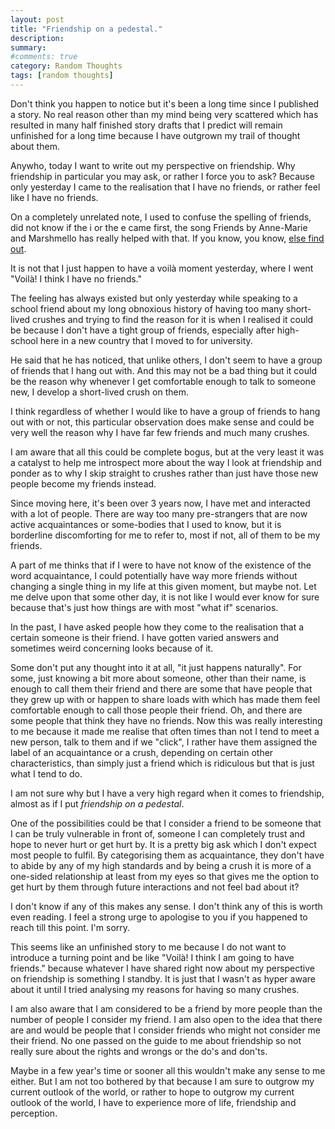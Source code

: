 ```yaml
---
layout: post
title: "Friendship on a pedestal."
description:
summary:
#comments: true
category: Random Thoughts
tags: [random thoughts]
---
```


Don't think you happen to notice but it's been a long time since I published a story.
No real reason other than my mind being very scattered which has resulted in many half finished story drafts that I predict will remain unfinished for a long time because I have outgrown my trail of thought about them.

Anywho, today I want to write out my perspective on friendship.
Why friendship in particular you may ask, or rather I force you to ask?
Because only yesterday I came to the realisation that I have no friends, or rather feel like I have no friends.

On a completely unrelated note, I used to confuse the spelling of friends, did not know if the i or the e came first, the song Friends by Anne-Marie and Marshmello has really helped with that. If you know, you know, [else find out](https://www.youtube.com/watch?v=CY8E6N5Nzec).

It is not that I just happen to have a voilà moment yesterday, where I went "Voilà! I think I have no friends."

The feeling has always existed but only yesterday while speaking to a school friend about my long obnoxious history of having too many short-lived crushes and trying to find the reason for it is when I realised it could be because I don't have a tight group of friends, especially after high-school here in a new country that I moved to for university.

He said that he has noticed, that unlike others, I don't seem to have a group of friends that I hang out with. And this may not be a bad thing but it could be the reason why whenever I get comfortable enough to talk to someone new, I develop a short-lived crush on them.

I think regardless of whether I would like to have a group of friends to hang out with or not, this particular observation does make sense and could be very well the reason why I have far few friends and much many crushes.

I am aware that all this could be complete bogus, but at the very least it was a catalyst to help me introspect more about the way I look at friendship and ponder as to why I skip straight to crushes rather than just have those new people become my friends instead.

Since moving here, it's been over 3 years now, I have met and interacted with a lot of people. There are way too many pre-strangers that are now active acquaintances or some-bodies that I used to know, but it is borderline discomforting for me to refer to, most if not, all of them to be my friends.

A part of me thinks that if I were to have not know of the existence of the word acquaintance, I could potentially have way more friends without changing a single thing in my life at this given moment, but maybe not. Let me delve upon that some other day, it is not like I would ever know for sure because that's just how things are with most "what if" scenarios.

In the past, I have asked people how they come to the realisation that a certain someone is their friend. I have gotten varied answers and sometimes weird concerning looks because of it.

Some don't put any thought into it at all, "it just happens naturally". For some, just knowing a bit more about someone, other than their name, is enough to call them their friend and there are some that have people that they grew up with or happen to share loads with which has made them feel comfortable enough to call those people their friend. Oh, and there are some people that think they have no friends.
Now this was really interesting to me because it made me realise that often times than not I tend to meet a new person, talk to them and if we "click", I rather have them assigned the label of an acquaintance or a crush, depending on certain other characteristics, than simply just a friend which is ridiculous but that is just what I tend to do.

I am not sure why but I have a very high regard when it comes to friendship, almost as if I put *friendship on a pedestal*.

One of the possibilities could be that I consider a friend to be someone that I can be truly vulnerable in front of, someone I can completely trust and hope to never hurt or get hurt by. It is a pretty big ask which I don't expect most people to fulfil. By categorising them as acquaintance, they don't have to abide by any of my high standards and by being a crush it is more of a one-sided relationship at least from my eyes so that gives me the option to get hurt by them through future interactions and not feel bad about it?

I don't know if any of this makes any sense. I don't think any of this is worth even reading. I feel a strong urge to apologise to you if you happened to reach till this point. I'm sorry.

This seems like an unfinished story to me because I do not want to introduce a turning point and be like "Voilà! I think I am going to have friends." because whatever I have shared right now about my perspective on friendship is something I standby. It is just that I wasn't as hyper aware about it until I tried analysing my reasons for having so many crushes.

I am also aware that I am considered to be a friend by more people than the number of people I consider my friend. I am also open to the idea that there are and would be people that I consider friends who might not consider me their friend.
No one passed on the guide to me about friendship so not really sure about the rights and wrongs or the do's and don'ts.

Maybe in a few year's time or sooner all this wouldn't make any sense to me either. But I am not too bothered by that because I am sure to outgrow my current outlook of the world, or rather to hope to outgrow my current outlook of the world, I have to experience more of life, friendship and perception.
